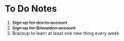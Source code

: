 # To Do Notes
1. ~~Sign up for dev.to account~~
1. ~~Sign up for Bitwarden account~~
2. Braceup to learn at least one new thing every week
